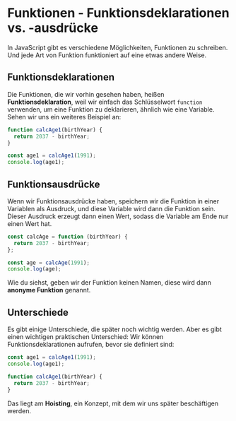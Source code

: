 # Funktionen - Funktionsdeklarationen vs. -ausdrücke

<show-structure depth="2" />

In JavaScript gibt es verschiedene Möglichkeiten, Funktionen zu schreiben. Und jede Art von Funktion funktioniert auf eine etwas andere Weise.

## Funktionsdeklarationen

Die Funktionen, die wir vorhin gesehen haben, heißen **Funktionsdeklaration**, weil wir einfach das Schlüsselwort `function` verwenden, um eine
Funktion zu deklarieren, ähnlich wie eine Variable. Sehen wir uns ein weiteres Beispiel an:

```JavaScript
function calcAge1(birthYear) {
  return 2037 - birthYear;
}

const age1 = calcAge1(1991);
console.log(age1);
```

## Funktionsausdrücke

Wenn wir Funktionsausdrücke haben, speichern wir die Funktion in einer Variablen als Ausdruck, und diese Variable wird dann die Funktion sein. Dieser
Ausdruck erzeugt dann einen Wert, sodass die Variable am Ende nur einen Wert hat.

```JavaScript
const calcAge = function (birthYear) {
  return 2037 - birthYear;
};

const age = calcAge(1991);
console.log(age);
```

Wie du siehst, geben wir der Funktion keinen Namen, diese wird dann **anonyme Funktion** genannt.

## Unterschiede

Es gibt einige Unterschiede, die später noch wichtig werden. Aber es gibt einen wichtigen praktischen Unterschied: Wir können Funktionsdeklarationen
aufrufen, bevor sie definiert sind:

```JavaScript
const age1 = calcAge1(1991);
console.log(age1);

function calcAge1(birthYear) {
  return 2037 - birthYear;
}
```

Das liegt am **Hoisting**, ein Konzept, mit dem wir uns später beschäftigen werden.